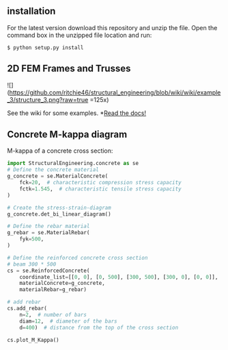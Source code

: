 ## installation

For the latest version download this repository and unzip the file. Open the command box in the unzipped file location and run:
```
$ python setup.py install
```

## 2D FEM Frames and Trusses
![](https://github.com/ritchie46/structural_engineering/blob/wiki/wiki/example_3/structure_3.png?raw=true =125x)

See the wiki for some examples.
*[Read the docs!](https://github.com/ritchie46/structural_engineering/wiki)


## Concrete M-kappa diagram

M-kappa of a concrete cross section:

```python
import StructuralEngineering.concrete as se
# Define the concrete material
g_concrete = se.MaterialConcrete(
    fck=20,  # characteristic compression stress capacity
    fctk=1.545,  # characteristic tensile stress capacity
)

# Create the stress-strain-diagram
g_concrete.det_bi_linear_diagram()

# Define the rebar material
g_rebar = se.MaterialRebar(
    fyk=500,
)

# Define the reinforced concrete cross section
# beam 300 * 500
cs = se.ReinforcedConcrete(
    coordinate_list=[[0, 0], [0, 500], [300, 500], [300, 0], [0, 0]],
    materialConcrete=g_concrete,
    materialRebar=g_rebar)

# add rebar
cs.add_rebar(
    n=2,  # number of bars
    diam=12,  # diameter of the bars
    d=400)  # distance from the top of the cross section

cs.plot_M_Kappa()
```